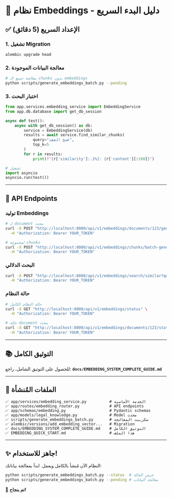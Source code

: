 # 🚀 نظام Embeddings - دليل البدء السريع

## ✅ الإعداد السريع (5 دقائق)

### 1. تشغيل Migration

```bash
alembic upgrade head
```

### 2. معالجة البيانات الموجودة

```bash
# معالجة جميع الـ chunks بدون embeddings
python scripts/generate_embeddings_batch.py --pending
```

### 3. اختبار البحث

```python
from app.services.embedding_service import EmbeddingService
from app.db.database import get_db_session

async def test():
    async with get_db_session() as db:
        service = EmbeddingService(db)
        results = await service.find_similar_chunks(
            query="فسخ العقد",
            top_k=5
        )
        for r in results:
            print(f"{r['similarity']:.2%}: {r['content'][:100]}")

# تشغيل
import asyncio
asyncio.run(test())
```

---

## 📌 API Endpoints

### توليد Embeddings

```bash
# لـ document محدد
curl -X POST "http://localhost:8000/api/v1/embeddings/documents/123/generate" \
  -H "Authorization: Bearer YOUR_TOKEN"

# لمجموعة chunks
curl -X POST "http://localhost:8000/api/v1/embeddings/chunks/batch-generate?chunk_ids=1&chunk_ids=2" \
  -H "Authorization: Bearer YOUR_TOKEN"
```

### البحث الدلالي

```bash
curl -X POST "http://localhost:8000/api/v1/embeddings/search/similar?query=فسخ+العقد&top_k=10" \
  -H "Authorization: Bearer YOUR_TOKEN"
```

### حالة النظام

```bash
# حالة النظام الكامل
curl -X GET "http://localhost:8000/api/v1/embeddings/status" \
  -H "Authorization: Bearer YOUR_TOKEN"

# حالة document محدد
curl -X GET "http://localhost:8000/api/v1/embeddings/documents/123/status" \
  -H "Authorization: Bearer YOUR_TOKEN"
```

---

## 📚 التوثيق الكامل

للحصول على التوثيق الشامل، راجع:
**`docs/EMBEDDING_SYSTEM_COMPLETE_GUIDE.md`**

---

## 🎯 الملفات المُنشأة

```
✅ app/services/embedding_service.py          # الخدمة الأساسية
✅ app/routes/embedding_router.py             # API endpoints
✅ app/schemas/embedding.py                   # Pydantic schemas
✅ app/models/legal_knowledge.py              # Model محدث
✅ scripts/generate_embeddings_batch.py       # سكريبت المعالجة
✅ alembic/versions/add_embedding_vector...   # Migration
✅ docs/EMBEDDING_SYSTEM_COMPLETE_GUIDE.md    # التوثيق الكامل
✅ EMBEDDING_QUICK_START.md                   # هذا الملف
```

---

## ✨ جاهز للاستخدام!

النظام الآن مُنشأ بالكامل ويعمل. ابدأ بمعالجة بياناتك:

```bash
python scripts/generate_embeddings_batch.py --status  # عرض الحالة
python scripts/generate_embeddings_batch.py --pending # معالجة البيانات
```

🎉 **تم بنجاح!**
